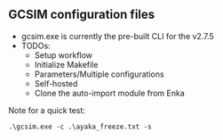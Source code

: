 ## GCSIM configuration files

- gcsim.exe is currently the pre-built CLI for the v2.7.5
- TODOs:
  - Setup workflow
  - Initialize Makefile
  - Parameters/Multiple configurations
  - Self-hosted
  - Clone the auto-import module from Enka

Note for a quick test:

```
.\gcsim.exe -c .\ayaka_freeze.txt -s
```
